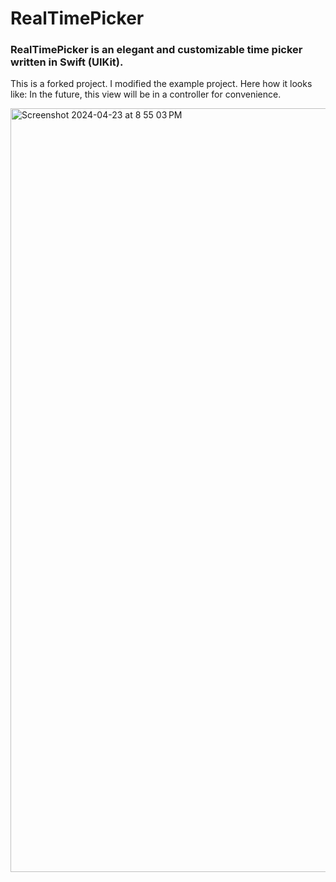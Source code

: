 # RealTimePicker

### RealTimePicker is an elegant and customizable time picker written in Swift (UIKit).

This is a forked project. I modified the example project. Here how it looks like:
In the future, this view will be in a controller for convenience.


<img width="1222" alt="Screenshot 2024-04-23 at 8 55 03 PM" src="https://github.com/glennposadas/RealTimePicker/assets/12502679/22d7204f-402b-47e4-bb79-2a4993e8d7d7">
